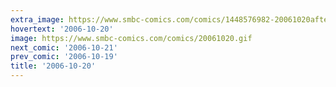 ```yaml
---
extra_image: https://www.smbc-comics.com/comics/1448576982-20061020after.png
hovertext: '2006-10-20'
image: https://www.smbc-comics.com/comics/20061020.gif
next_comic: '2006-10-21'
prev_comic: '2006-10-19'
title: '2006-10-20'
---
```


